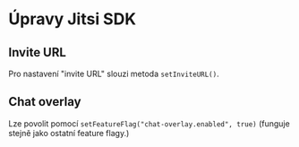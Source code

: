 # Úpravy Jitsi SDK

## Invite URL

Pro nastavení "invite URL" slouzi metoda `setInviteURL()`.

## Chat overlay

Lze povolit pomocí `setFeatureFlag("chat-overlay.enabled", true)` (funguje stejně jako ostatní feature flagy.)